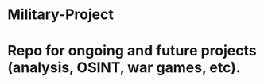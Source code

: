 # Military-Project
<h1>Repo for ongoing and future projects (analysis, OSINT, war games, etc).</h1>
